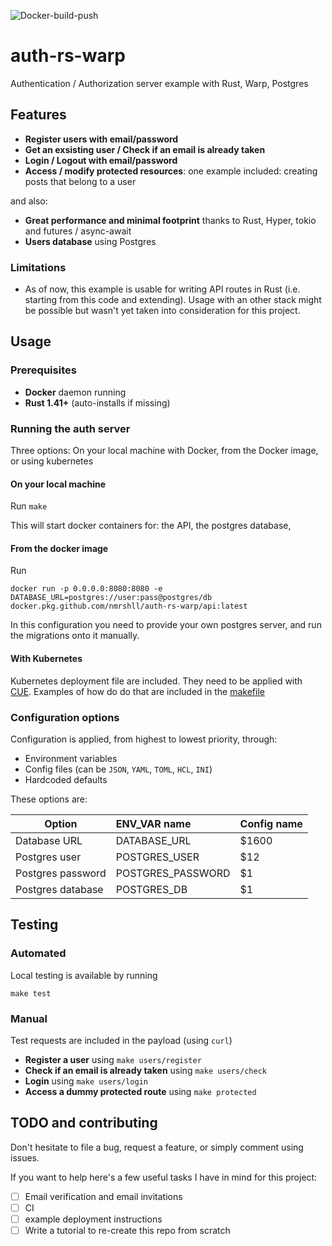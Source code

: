 ![Docker-build-push](https://github.com/nmrshll/auth-rs-warp/workflows/Docker-build-push/badge.svg)

# auth-rs-warp

Authentication / Authorization server example with Rust, Warp, Postgres

## Features

- **Register users with email/password**
- **Get an exsisting user / Check if an email is already taken**
- **Login / Logout with email/password**
- **Access / modify protected resources**: one example included: creating posts that belong to a user

and also:

- **Great performance and minimal footprint** thanks to Rust, Hyper, tokio and futures / async-await
- **Users database** using Postgres

### Limitations

- As of now, this example is usable for writing API routes in Rust (i.e. starting from this code and extending). Usage with an other stack might be possible but wasn't yet taken into consideration for this project.

## Usage

### Prerequisites

- **Docker** daemon running
- **Rust 1.41+** (auto-installs if missing)

### Running the auth server

Three options: On your local machine with Docker, from the Docker image, or using kubernetes

#### On your local machine

Run `make`

This will start docker containers for: the API, the postgres database,

#### From the docker image

Run

```shell
docker run -p 0.0.0.0:8080:8080 -e DATABASE_URL=postgres://user:pass@postgres/db docker.pkg.github.com/nmrshll/auth-rs-warp/api:latest
```

In this configuration you need to provide your own postgres server, and run the migrations onto it manually.

#### With Kubernetes

Kubernetes deployment file are included. They need to be applied with [CUE](https://cuelang.org/). Examples of how do do that are included in the [makefile](./makefile)

### Configuration options

Configuration is applied, from highest to lowest priority, through:

- Environment variables
- Config files (can be `JSON`, `YAML`, `TOML`, `HCL`, `INI`)
- Hardcoded defaults

These options are:

| Option            | ENV_VAR name      | Config name |
| ----------------- | :---------------- | :---------- |
| Database URL      | DATABASE_URL      | \$1600      |
| Postgres user     | POSTGRES_USER     | \$12        |
| Postgres password | POSTGRES_PASSWORD | \$1         |
| Postgres database | POSTGRES_DB       | \$1         |

## Testing

### Automated

Local testing is available by running

```shell
make test
```

### Manual

Test requests are included in the payload (using `curl`)

- **Register a user** using `make users/register`
- **Check if an email is already taken** using `make users/check`
- **Login** using `make users/login`
- **Access a dummy protected route** using `make protected`

## TODO and contributing

Don't hesitate to file a bug, request a feature, or simply comment using issues.

If you want to help here's a few useful tasks I have in mind for this project:

- [ ] Email verification and email invitations
- [ ] CI
- [ ] example deployment instructions
- [ ] Write a tutorial to re-create this repo from scratch
